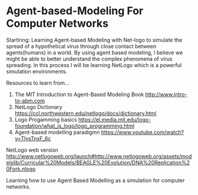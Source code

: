 # Agent-based-Modeling For Computer Networks

Startinng: Learning Agent-based Modeling with Net-logo to simulate the spread of a hypothetical virus through close contact between agents(humans) in a world. By using agent based modeling, I believe we might be able to better understand the complex phenomena of virus spreading. In this process I will be learning NetLogo which is a powerful simulation environments. 


Resources to learn from...

1. The MIT Introduction to Agent-Based Modeling Book http://www.intro-to-abm.com
2. NetLogo Dictionary https://ccl.northwestern.edu/netlogo/docs/dictionary.html
3. Logo Progamming basics https://el.media.mit.edu/logo-foundation/what_is_logo/logo_programming.html
4. Agent-based modelling paradigmn https://www.youtube.com/watch?v=TlysTnxF_6c


NetLogo web version http://www.netlogoweb.org/launch#http://www.netlogoweb.org/assets/modelslib/Curricular%20Models/BEAGLE%20Evolution/DNA%20Replication%20Fork.nlogo


Learning how to use Agent Based Modelling as a simulation for computer networks. 
